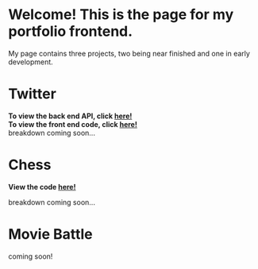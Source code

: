 # Welcome! This is the page for my portfolio frontend.

My page contains three projects, two being near finished and one in early development.



# Twitter

**To view the back end API, click [here!](https://github.com/andrew-wulf/portfolio-backend/tree/main)**  
**To view the front end code, click [here!](https://github.com/andrew-wulf/portfolio-frontend/tree/main/src/Twitter)**  
breakdown coming soon...


# Chess
**View the code [here!](https://github.com/andrew-wulf/portfolio-frontend/tree/main/src/Chess/src)**

breakdown coming soon...



# Movie Battle

coming soon!
